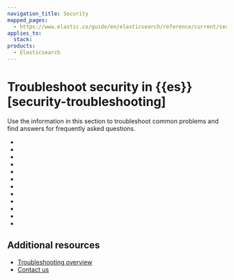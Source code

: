 ```yaml
---
navigation_title: Security
mapped_pages:
  - https://www.elastic.co/guide/en/elasticsearch/reference/current/security-troubleshooting.html
applies_to:
  stack:
products:
  - Elasticsearch
---
```


# Troubleshoot security in {{es}} [security-troubleshooting]

Use the information in this section to troubleshoot common problems and find answers for frequently asked questions.

* [](security/security-trb-settings.md)
* [](security/security-trb-roles.md)
* [](security/security-trb-extraargs.md)
* [](security/trouble-shoot-active-directory.md)
* [](security/trb-security-maccurl.md)
* [](security/trb-security-sslhandshake.md)
* [](security/trb-security-ssl.md)
* [](security/trb-security-kerberos.md)
* [](security/trb-security-saml.md)
* [](security/trb-security-internalserver.md)
* [](security/trb-security-setup.md)
* [](security/trb-security-path.md)

## Additional resources
* [Troubleshooting overview](/troubleshoot/index.md)
* [Contact us](/troubleshoot/index.md#contact-us)











